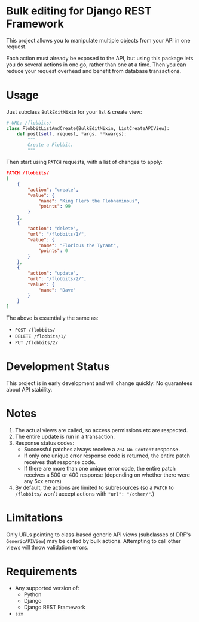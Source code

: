# Bulk editing for Django REST Framework

This project allows you to manipulate multiple objects from your API in one request.

Each action must already be exposed to the API, but using this package lets you do several actions in one go, rather than one at a time. Then you can reduce your request overhead and benefit from database transactions.

# Usage

Just subclass `BulkEditMixin` for your list & create view:

```python
# URL: /flobbits/
class FlobbitListAndCreate(BulkEditMixin, ListCreateAPIView):
    def post(self, request, *args, **kwargs):
        """
        Create a Flobbit.
        """
```

Then start using `PATCH` requests, with a list of changes to apply:

```json
PATCH /flobbits/
[
    {
        "action": "create",
        "value": {
            "name": "King Flerb the Flobnaminous",
            "points": 99
        }
    },
    {
        "action": "delete",
        "url": "/flobbits/1/",
        "value": {
            "name": "Florious the Tyrant",
            "points": 0
        }
    },
    {
        "action": "update",
        "url": "/flobbits/2/",
        "value": {
            "name": "Dave"
        }
    }
]
```

The above is essentially the same as:
 * `POST /flobbits/`
 * `DELETE /flobbits/1/`
 * `PUT /flobbits/2/`

# Development Status

This project is in early development and will change quickly. No guarantees about API stability.

# Notes

1. The actual views are called, so access permissions etc are respected.
2. The entire update is run in a transaction.
3. Response status codes:
    * Successful patches always receive a `204 No Content` response.
    * If only one unique error response code is returned, the entire patch receives that response code.
    * If there are more than one unique error code, the entire patch receives a 500 or 400 response (depending on whether there were any 5xx errors)
4. By default, the actions are limited to subresources (so a `PATCH` to `/flobbits/` won't accept actions with `"url": "/other/"`.)

# Limitations

Only URLs pointing to class-based generic API views (subclasses of DRF's `GenericAPIView`) may be called by bulk actions. Attempting to call other views will throw validation errors.

# Requirements

- Any supported version of:
    * Python
    * Django
    * Django REST Framework
- `six`
